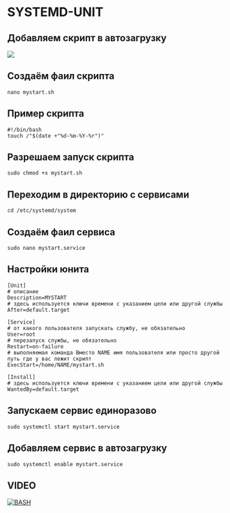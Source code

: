 # SYSTEMD-UNIT
## Добавляем скрипт в автозагрузку
<img src="https://linuxteaching.com/storage/img/images_1/systemd_unit_file_creating_a_service.png">


## Создаём фаил скрипта
```console
nano mystart.sh
```
## Пример скрипта
```console
#!/bin/bash
touch /"$(date +"%d-%m-%Y-%r")"
```
## Разрешаем запуск скрипта
```console
sudo chmod +x mystart.sh
```
## Переходим в директорию с сервисами
```console
cd /etc/systemd/system
```
## Создаём фаил сервиса
```console
sudo nano mystart.service
```

## Настройки юнита
```console
[Unit]
# описание
Description=MYSTART
# здесь используется ключи времени с указанием цели или другой службы
After=default.target

[Service]
# от какого пользователя запускать службу, не обязательно
User=root
# перезапуск службы, не обязательно
Restart=on-failure
# выполняемая команда Вместо NAME имя пользователя или просто другой путь где у вас лежит скрипт
ExecStart=/home/NAME/mystart.sh

[Install]
# здесь используется ключи времени с указанием цели или другой службы
WantedBy=default.target
```
## Запускаем сервис единоразово
```console
sudo systemctl start mystart.service
```
## Добавляем сервис в автозагрузку
```console
sudo systemctl enable mystart.service
```

## VIDEO

[![BASH](https://i9.ytimg.com/vi_webp/SGHjEDVhb38/mqdefault.webp?v=630e0583&sqp=CKCKuJgG&rs=AOn4CLBeyQIoQwe4biL9ihYfbFU2l2RgAg)](https://youtu.be/SGHjEDVhb38)

